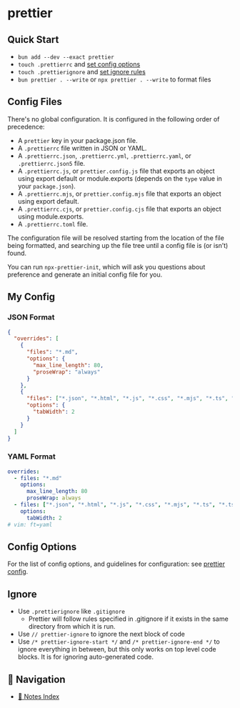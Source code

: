 # prettier

## Quick Start

- `bun add --dev --exact prettier`
- `touch .prettierrc` and [set config options](#yaml-format)
- `touch .prettierignore` and [set ignore rules](#ignore)
- `bun prettier . --write` or `npx prettier . --write` to format files

## Config Files

There's no global configuration. It is configured in the following order of
precedence:

- A `prettier` key in your package.json file.
- A `.prettierrc` file written in JSON or YAML.
- A `.prettierrc.json`, `.prettierrc.yml`, `.prettierrc.yaml`, or
  `.prettierrc.json5` file.
- A `.prettierrc.js`, or `prettier.config.js` file that exports an object using
  export default or module.exports (depends on the `type` value in your
  `package.json`).
- A `.prettierrc.mjs`, or `prettier.config.mjs` file that exports an object
  using export default.
- A `.prettierrc.cjs`, or `prettier.config.cjs` file that exports an object
  using module.exports.
- A `.prettierrc.toml` file.

The configuration file will be resolved starting from the location of the file
being formatted, and searching up the file tree until a config file is (or
isn’t) found.

You can run `npx-prettier-init`, which will ask you questions about preference
and generate an initial config file for you.

## My Config

### JSON Format

```json
{
  "overrides": [
    {
      "files": "*.md",
      "options": {
        "max_line_length": 80,
        "proseWrap": "always"
      }
    },
    {
      "files": ["*.json", "*.html", "*.js", "*.css", "*.mjs", "*.ts", "*.tsx"],
      "options": {
        "tabWidth": 2
      }
    }
  ]
}
```

### YAML Format

```yaml
overrides:
  - files: "*.md"
    options:
      max_line_length: 80
      proseWrap: always
  - files: ["*.json", "*.html", "*.js", "*.css", "*.mjs", "*.ts", "*.tsx"]
    options:
      tabWidth: 2
# vim: ft=yaml
```

## Config Options

For the list of config options, and guidelines for configuration: see
[prettier config](https://prettier.io/docs/en/options.html).

## Ignore

- Use `.prettierignore` like `.gitignore`
  - Prettier will follow rules specified in .gitignore if it exists in the same
    directory from which it is run.
- Use `// prettier-ignore` to ignore the next block of code
- Use `/* prettier-ignore-start */` and `/* prettier-ignore-end */` to ignore
  everything in between, but this only works on top level code blocks. It is for
  ignoring auto-generated code.

## 🧭 Navigation

- [📑 Notes Index](../../index.md)
